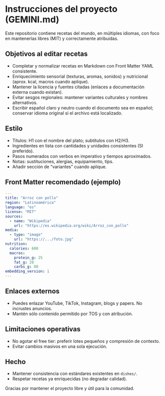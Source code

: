 # Instrucciones del proyecto (GEMINI.md)

Este repositorio contiene recetas del mundo, en múltiples idiomas, con foco en mantenerlas libres (MIT) y correctamente atribuidas.

## Objetivos al editar recetas

- Completar y normalizar recetas en Markdown con Front Matter YAML consistente.
- Enriquecimiento sensorial (texturas, aromas, sonidos) y nutricional (aprox. kcal, macros cuando aplique).
- Mantener la licencia y fuentes citadas (enlaces a documentación externa cuando existan).
- Evitar sesgos regionales: mantener variantes culturales y nombres alternativos.
- Escribir español claro y neutro cuando el documento sea en español; conservar idioma original si el archivo está localizado.

## Estilo

- Títulos: H1 con el nombre del plato; subtítulos con H2/H3.
- Ingredientes en lista con cantidades y unidades consistentes (SI preferido).
- Pasos numerados con verbos en imperativo y tiempos aproximados.
- Notas: sustituciones, alergias, equipamiento, tips.
- Añadir sección de “variantes” cuando aplique.

## Front Matter recomendado (ejemplo)

```yaml
---
title: "Arroz con pollo"
region: "Latinoamérica"
language: "es"
license: "MIT"
sources:
  - name: "Wikipedia"
    url: "https://es.wikipedia.org/wiki/Arroz_con_pollo"
media:
  - type: "image"
    url: "https://.../foto.jpg"
nutrition:
  calories: 600
  macros:
    protein_g: 25
    fat_g: 20
    carbs_g: 80
embedding_version: 1
---
```

## Enlaces externos

- Puedes enlazar YouTube, TikTok, Instagram, blogs y papers. No incrustes anuncios.
- Mantén sólo contenido permitido por TOS y con atribución.

## Limitaciones operativas

- No agotar el free tier: preferir lotes pequeños y compresión de contexto.
- Evitar cambios masivos en una sola ejecución.

## Hecho

- Mantener consistencia con estándares existentes en `dishes/`.
- Respetar recetas ya enriquecidas (no degradar calidad).

Gracias por mantener el proyecto libre y útil para la comunidad.

